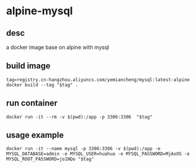 # alpine-mysql

## desc

a docker image base on alpine with mysql

## build image
```
tag=registry.cn-hangzhou.aliyuncs.com/yemiancheng/mysql:latest-alpine
docker build --tag "$tag" .
```

## run container
```
docker run -it --rm -v $(pwd):/app -p 3306:3306  "$tag"
```

## usage example

```
docker run -it --name mysql -p 3306:3306 -v $(pwd):/app -e MYSQL_DATABASE=admin -e MYSQL_USER=huahua -e MYSQL_PASSWORD=MjAxOS -e MYSQL_ROOT_PASSWORD=jo1NQo "$tag"
```
